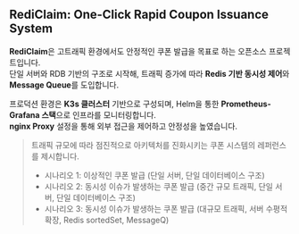 ## RediClaim: One-Click Rapid Coupon Issuance System

**RediClaim**은 고트래픽 환경에서도 안정적인 쿠폰 발급을 목표로 하는 오픈소스 프로젝트입니다.  
단일 서버와 RDB 기반의 구조로 시작해, 트래픽 증가에 따라 **Redis 기반 동시성 제어**와 **Message Queue**를 도입합니다.  

프로덕션 환경은 **K3s 클러스터** 기반으로 구성되며, Helm을 통한 **Prometheus-Grafana 스택**으로 인프라를 모니터링합니다.  
**nginx Proxy** 설정을 통해 외부 접근을 제어하고 안정성을 높였습니다.  

> 트래픽 규모에 따라 점진적으로 아키텍처를 진화시키는 쿠폰 시스템의 레퍼런스를 제시합니다.
>  -  시나리오 1: 이상적인 쿠폰 발급 (단일 서버, 단일 데이터베이스 구조)
>  -  시나리오 2: 동시성 이슈가 발생하는 쿠폰 발급 (중간 규모 트래픽, 단일 서버, 단일 데이터베이스 구조)
>  -  시나리오 3: 동시성 이슈가 발생하는 쿠폰 발급 (대규모 트래픽, 서버 수평적 확장, Redis sortedSet, MessageQ)
